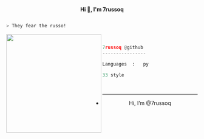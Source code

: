 <p align='center'>
  <b>Hi 👋, I'm 7russoq</b><br>

```bash

> They fear the russo!

```
<img src="[https://cdn.discordapp.com/attachments/1218409287693369476/1220889067206606939/dogs.gif?ex=6610948c&is=65fe1f8c&hm=0b6846bf1edd1830e9ed0f373384015cf3e50b4840d9734c0056ca6cc834b1a1&](https://cdn.discordapp.com/attachments/1182816408715935786/1224168712978956308/hinh-nen-dong-phong-canh-dem-dep.gif?ex=661c82f5&is=660a0df5&hm=2a26932060a7eafc0737e8180abe10ee1e1e7f194be585f6fc879e91929bb802&)" align="left" width="250" height="260">

```py


7russoq @github
----------------

Languages  :   py

33 style

  
```










------------												
- <p align="center"> Hi, I’m @7russoq
